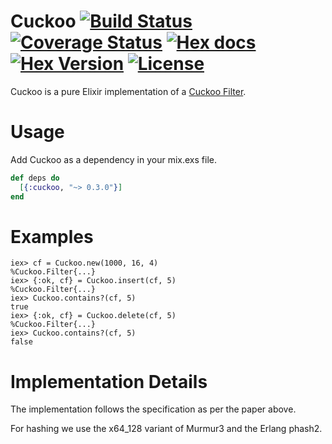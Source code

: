 Cuckoo [![Build Status](https://img.shields.io/travis/gmcabrita/cuckoo.svg?style=flat)](https://travis-ci.org/gmcabrita/cuckoo) [![Coverage Status](https://img.shields.io/coveralls/gmcabrita/cuckoo.svg?style=flat)](https://coveralls.io/r/gmcabrita/cuckoo?branch=master) [![Hex docs](http://img.shields.io/badge/hex.pm-docs-green.svg?style=flat)](https://hexdocs.pm/cuckoo) [![Hex Version](http://img.shields.io/hexpm/v/cuckoo.svg?style=flat)](https://hex.pm/packages/cuckoo) [![License](http://img.shields.io/hexpm/l/cuckoo.svg?style=flat)](https://github.com/gmcabrita/cuckoo/blob/master/LICENSE)
======

Cuckoo is a pure Elixir implementation of a [Cuckoo Filter](https://www.cs.cmu.edu/~dga/papers/cuckoo-conext2014.pdf).

# Usage

Add Cuckoo as a dependency in your mix.exs file.

```elixir
def deps do
  [{:cuckoo, "~> 0.3.0"}]
end
```

# Examples

```iex
iex> cf = Cuckoo.new(1000, 16, 4)
%Cuckoo.Filter{...}
iex> {:ok, cf} = Cuckoo.insert(cf, 5)
%Cuckoo.Filter{...}
iex> Cuckoo.contains?(cf, 5)
true
iex> {:ok, cf} = Cuckoo.delete(cf, 5)
%Cuckoo.Filter{...}
iex> Cuckoo.contains?(cf, 5)
false
```

# Implementation Details

The implementation follows the specification as per the paper above.

For hashing we use the x64_128 variant of Murmur3 and the Erlang phash2.
